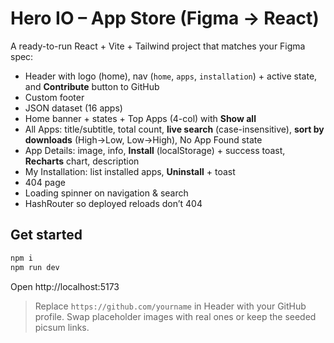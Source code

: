 # Hero IO – App Store (Figma → React)

A ready-to-run React + Vite + Tailwind project that matches your Figma spec:
- Header with logo (home), nav (`home`, `apps`, `installation`) + active state, and **Contribute** button to GitHub
- Custom footer
- JSON dataset (16 apps)
- Home banner + states + Top Apps (4-col) with **Show all**
- All Apps: title/subtitle, total count, **live search** (case-insensitive), **sort by downloads** (High→Low, Low→High), No App Found state
- App Details: image, info, **Install** (localStorage) + success toast, **Recharts** chart, description
- My Installation: list installed apps, **Uninstall** + toast
- 404 page
- Loading spinner on navigation & search
- HashRouter so deployed reloads don’t 404

## Get started
```bash
npm i
npm run dev
```
Open http://localhost:5173

> Replace `https://github.com/yourname` in Header with your GitHub profile.
> Swap placeholder images with real ones or keep the seeded picsum links.
